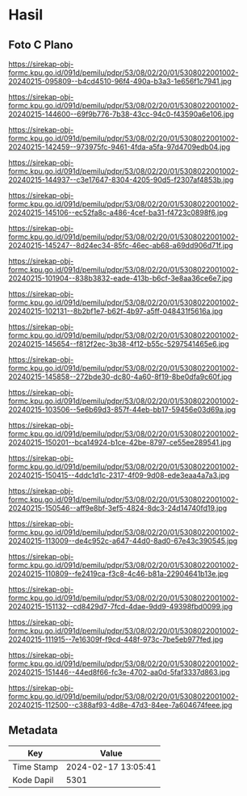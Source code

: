 # Hasil

## Foto C Plano

https://sirekap-obj-formc.kpu.go.id/091d/pemilu/pdpr/53/08/02/20/01/5308022001002-20240215-095809--b4cd4510-96f4-490a-b3a3-1e656f1c7941.jpg

https://sirekap-obj-formc.kpu.go.id/091d/pemilu/pdpr/53/08/02/20/01/5308022001002-20240215-144600--69f9b776-7b38-43cc-94c0-f43590a6e106.jpg

https://sirekap-obj-formc.kpu.go.id/091d/pemilu/pdpr/53/08/02/20/01/5308022001002-20240215-142459--973975fc-9461-4fda-a5fa-97d4709edb04.jpg

https://sirekap-obj-formc.kpu.go.id/091d/pemilu/pdpr/53/08/02/20/01/5308022001002-20240215-144937--c3e17647-8304-4205-90d5-f2307af4853b.jpg

https://sirekap-obj-formc.kpu.go.id/091d/pemilu/pdpr/53/08/02/20/01/5308022001002-20240215-145106--ec52fa8c-a486-4cef-ba31-f4723c0898f6.jpg

https://sirekap-obj-formc.kpu.go.id/091d/pemilu/pdpr/53/08/02/20/01/5308022001002-20240215-145247--8d24ec34-85fc-46ec-ab68-a69dd906d71f.jpg

https://sirekap-obj-formc.kpu.go.id/091d/pemilu/pdpr/53/08/02/20/01/5308022001002-20240215-101904--838b3832-eade-413b-b6cf-3e8aa36ce6e7.jpg

https://sirekap-obj-formc.kpu.go.id/091d/pemilu/pdpr/53/08/02/20/01/5308022001002-20240215-102131--8b2bf1e7-b62f-4b97-a5ff-048431f5616a.jpg

https://sirekap-obj-formc.kpu.go.id/091d/pemilu/pdpr/53/08/02/20/01/5308022001002-20240215-145654--f812f2ec-3b38-4f12-b55c-5297541465e6.jpg

https://sirekap-obj-formc.kpu.go.id/091d/pemilu/pdpr/53/08/02/20/01/5308022001002-20240215-145858--272bde30-dc80-4a60-8f19-8be0dfa9c60f.jpg

https://sirekap-obj-formc.kpu.go.id/091d/pemilu/pdpr/53/08/02/20/01/5308022001002-20240215-103506--5e6b69d3-857f-44eb-bb17-59456e03d69a.jpg

https://sirekap-obj-formc.kpu.go.id/091d/pemilu/pdpr/53/08/02/20/01/5308022001002-20240215-150201--bca14924-b1ce-42be-8797-ce55ee289541.jpg

https://sirekap-obj-formc.kpu.go.id/091d/pemilu/pdpr/53/08/02/20/01/5308022001002-20240215-150415--4ddc1d1c-2317-4f09-9d08-ede3eaa4a7a3.jpg

https://sirekap-obj-formc.kpu.go.id/091d/pemilu/pdpr/53/08/02/20/01/5308022001002-20240215-150546--aff9e8bf-3ef5-4824-8dc3-24d14740fd19.jpg

https://sirekap-obj-formc.kpu.go.id/091d/pemilu/pdpr/53/08/02/20/01/5308022001002-20240215-113009--de4c952c-a647-44d0-8ad0-67e43c390545.jpg

https://sirekap-obj-formc.kpu.go.id/091d/pemilu/pdpr/53/08/02/20/01/5308022001002-20240215-110809--fe2419ca-f3c8-4c46-b81a-22904641b13e.jpg

https://sirekap-obj-formc.kpu.go.id/091d/pemilu/pdpr/53/08/02/20/01/5308022001002-20240215-151132--cd8429d7-7fcd-4dae-9dd9-49398fbd0099.jpg

https://sirekap-obj-formc.kpu.go.id/091d/pemilu/pdpr/53/08/02/20/01/5308022001002-20240215-111915--7e16309f-f9cd-448f-973c-7be5eb977fed.jpg

https://sirekap-obj-formc.kpu.go.id/091d/pemilu/pdpr/53/08/02/20/01/5308022001002-20240215-151446--44ed8f66-fc3e-4702-aa0d-5faf3337d863.jpg

https://sirekap-obj-formc.kpu.go.id/091d/pemilu/pdpr/53/08/02/20/01/5308022001002-20240215-112500--c388af93-4d8e-47d3-84ee-7a604674feee.jpg


## Metadata

| Key        | Value               |
| ---------- | ------------------- |
| Time Stamp | 2024-02-17 13:05:41 |
| Kode Dapil | 5301                |




